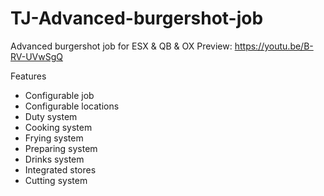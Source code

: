 # TJ-Advanced-burgershot-job
Advanced burgershot job for ESX & QB &amp; OX
Preview: https://youtu.be/B-RV-UVwSgQ

Features
- Configurable job
- Configurable locations
- Duty system
- Cooking system
- Frying system
- Preparing system
- Drinks system
- Integrated stores
- Cutting system
